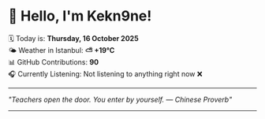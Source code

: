 # 👋 Hello, I'm Kekn9ne!

🗓️ Today is: **Thursday, 16 October 2025**  
🌤️ Weather in Istanbul: **⛅️  +19°C**  
📊 GitHub Contributions: **90**  
🎧 Currently Listening: Not listening to anything right now ❌

---

_"Teachers open the door. You enter by yourself.  — *Chinese Proverb*"_

---
